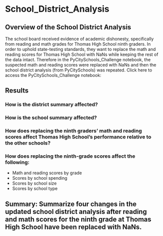 # School_District_Analysis
## Overview of the School District Analysis

The school board received evidence of academic dishonesty, specifically from reading and math grades for Thomas High School ninth graders. In order to uphold state-testing standards, they want to replace the math and reading scores for Thomas High School with NaNs while keeping the rest of the data intact. Therefore in the PyCitySchools_Challenge notebook, the suspected math and reading scores were replaced with NaNs and then the school district analysis (from PyCitySchools) was repeated. Click here to access the PyCitySchools_Challenge notebook:


## Results
### How is the district summary affected? 
### How is the school summary affected? 
### How does replacing the ninth graders’ math and reading scores affect Thomas High School’s performance relative to the other schools? 
### How does replacing the ninth-grade scores affect the following:
  - Math and reading scores by grade
  - Scores by school spending
  - Scores by school size
  - Scores by school type
## Summary: Summarize four changes in the updated school district analysis after reading and math scores for the ninth grade at Thomas High School have been replaced with NaNs.

